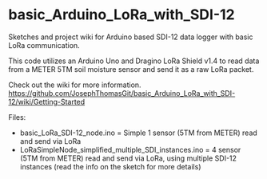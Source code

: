 # basic_Arduino_LoRa_with_SDI-12
Sketches and project wiki for Arduino based SDI-12 data logger with basic LoRa communication.

This code utilizes an Arduino Uno and Dragino LoRa Shield v1.4 to read data from a METER 5TM soil moisture sensor and send it as a raw LoRa packet.

Check out the wiki for more information. <https://github.com/JosephThomasGit/basic_Arduino_LoRa_with_SDI-12/wiki/Getting-Started>

Files:
- basic_LoRa_SDI-12_node.ino = Simple 1 sensor (5TM from METER) read and send via LoRa
- LoRaSimpleNode_simplified_multiple_SDI_instances.ino = 4 sensor (5TM from METER) read and send via LoRa, using multiple SDI-12 instances (read the info on the sketch for more details)
